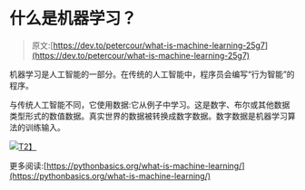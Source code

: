 # 什么是机器学习？

> 原文:[https://dev.to/petercour/what-is-machine-learning-25g7](https://dev.to/petercour/what-is-machine-learning-25g7)

机器学习是人工智能的一部分。在传统的人工智能中，程序员会编写“行为智能”的程序。

与传统人工智能不同，它使用数据:它从例子中学习。这是数字、布尔或其他数据类型形式的数值数据。真实世界的数据被转换成数字数据。数字数据是机器学习算法的训练输入。

[![](../Images/43dbf56c58a11fc8ea0925218ef66998.png)T2】](https://www.youtube.com/watch?v=n_k9w0i3x98)

更多阅读:[https://pythonbasics.org/what-is-machine-learning/](https://pythonbasics.org/what-is-machine-learning/)